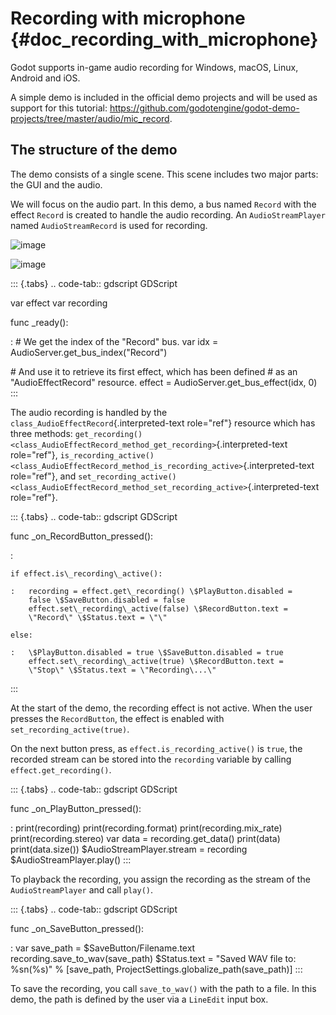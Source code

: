 Recording with microphone {#doc_recording_with_microphone}
=========================

Godot supports in-game audio recording for Windows, macOS, Linux,
Android and iOS.

A simple demo is included in the official demo projects and will be used
as support for this tutorial:
<https://github.com/godotengine/godot-demo-projects/tree/master/audio/mic_record>.

The structure of the demo
-------------------------

The demo consists of a single scene. This scene includes two major
parts: the GUI and the audio.

We will focus on the audio part. In this demo, a bus named `Record` with
the effect `Record` is created to handle the audio recording. An
`AudioStreamPlayer` named `AudioStreamRecord` is used for recording.

![image](img/record_bus.png)

![image](img/record_stream_player.png)

::: {.tabs}
.. code-tab:: gdscript GDScript

var effect var recording

func \_ready():

:   \# We get the index of the \"Record\" bus. var idx =
    AudioServer.get\_bus\_index(\"Record\")

\# And use it to retrieve its first effect, which has been defined \# as
an \"AudioEffectRecord\" resource. effect =
AudioServer.get\_bus\_effect(idx, 0)
:::

The audio recording is handled by the
`class_AudioEffectRecord`{.interpreted-text role="ref"} resource which
has three methods:
`get_recording() <class_AudioEffectRecord_method_get_recording>`{.interpreted-text
role="ref"},
`is_recording_active() <class_AudioEffectRecord_method_is_recording_active>`{.interpreted-text
role="ref"}, and
`set_recording_active() <class_AudioEffectRecord_method_set_recording_active>`{.interpreted-text
role="ref"}.

::: {.tabs}
.. code-tab:: gdscript GDScript

func \_on\_RecordButton\_pressed():

:   

    if effect.is\_recording\_active():

    :   recording = effect.get\_recording() \$PlayButton.disabled =
        false \$SaveButton.disabled = false
        effect.set\_recording\_active(false) \$RecordButton.text =
        \"Record\" \$Status.text = \"\"

    else:

    :   \$PlayButton.disabled = true \$SaveButton.disabled = true
        effect.set\_recording\_active(true) \$RecordButton.text =
        \"Stop\" \$Status.text = \"Recording\...\"
:::

At the start of the demo, the recording effect is not active. When the
user presses the `RecordButton`, the effect is enabled with
`set_recording_active(true)`.

On the next button press, as `effect.is_recording_active()` is `true`,
the recorded stream can be stored into the `recording` variable by
calling `effect.get_recording()`.

::: {.tabs}
.. code-tab:: gdscript GDScript

func \_on\_PlayButton\_pressed():

:   print(recording) print(recording.format) print(recording.mix\_rate)
    print(recording.stereo) var data = recording.get\_data() print(data)
    print(data.size()) \$AudioStreamPlayer.stream = recording
    \$AudioStreamPlayer.play()
:::

To playback the recording, you assign the recording as the stream of the
`AudioStreamPlayer` and call `play()`.

::: {.tabs}
.. code-tab:: gdscript GDScript

func \_on\_SaveButton\_pressed():

:   var save\_path = \$SaveButton/Filename.text
    recording.save\_to\_wav(save\_path) \$Status.text = \"Saved WAV file
    to: %sn(%s)\" % \[save\_path,
    ProjectSettings.globalize\_path(save\_path)\]
:::

To save the recording, you call `save_to_wav()` with the path to a file.
In this demo, the path is defined by the user via a `LineEdit` input
box.
